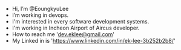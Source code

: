 - Hi, I’m @EoungkyuLee
- I’m working in devops. 
- I'm interested in every software development systems.
- I'm working in Incheon Airport of Aircus developer.
- How to reach me 'dev.eklee@gmail.com'
- My Linked in is 'https://www.linkedin.com/in/ek-lee-3b252b2b8/'
